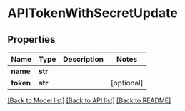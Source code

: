 # APITokenWithSecretUpdate


## Properties

Name | Type | Description | Notes
------------ | ------------- | ------------- | -------------
**name** | **str** |  | 
**token** | **str** |  | [optional] 

[[Back to Model list]](../README.md#models) [[Back to API list]](../README.md#api-endpoints) [[Back to README]](../README.md)


